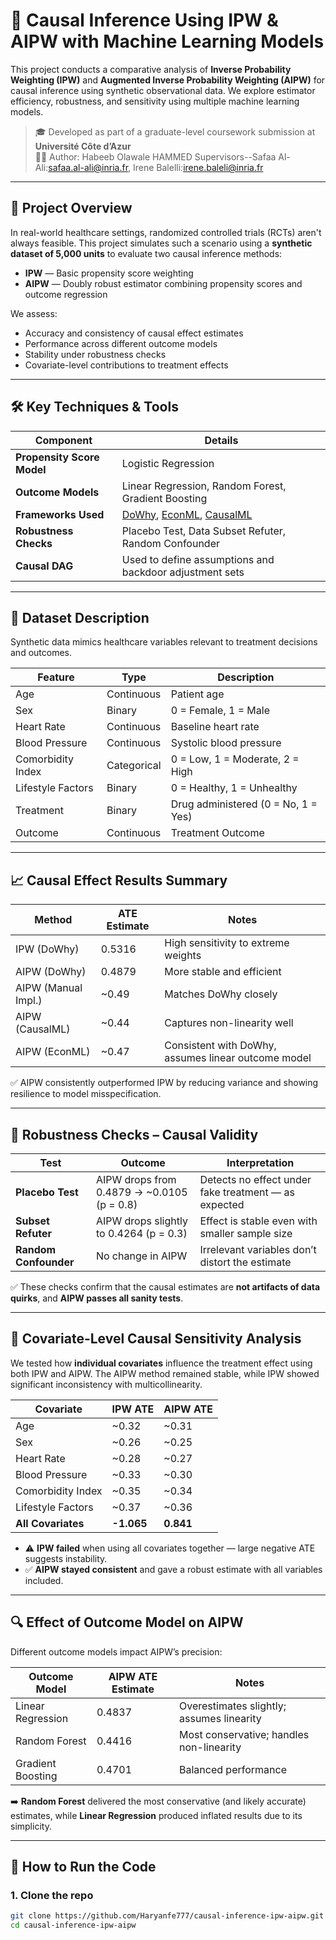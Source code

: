 # 🧬 Causal Inference Using IPW & AIPW with Machine Learning Models

This project conducts a comparative analysis of **Inverse Probability Weighting (IPW)** and **Augmented Inverse Probability Weighting (AIPW)** for causal inference using synthetic observational data. We explore estimator efficiency, robustness, and sensitivity using multiple machine learning models.

> 🎓 Developed as part of a graduate-level coursework submission at **Université Côte d’Azur**  
> 🧑‍💻 Author: Habeeb Olawale HAMMED
> Supervisors--Safaa Al-Ali:safaa.al-ali@inria.fr, Irene Balelli:irene.baleli@inria.fr 

---

## 🧠 Project Overview

In real-world healthcare settings, randomized controlled trials (RCTs) aren't always feasible. This project simulates such a scenario using a **synthetic dataset of 5,000 units** to evaluate two causal inference methods:

- **IPW** — Basic propensity score weighting
- **AIPW** — Doubly robust estimator combining propensity scores and outcome regression

We assess:
- Accuracy and consistency of causal effect estimates
- Performance across different outcome models
- Stability under robustness checks
- Covariate-level contributions to treatment effects

---

## 🛠 Key Techniques & Tools

| Component                  | Details                                                                 |
|---------------------------|-------------------------------------------------------------------------|
| **Propensity Score Model** | Logistic Regression                                                     |
| **Outcome Models**         | Linear Regression, Random Forest, Gradient Boosting                    |
| **Frameworks Used**        | [DoWhy](https://github.com/py-why/dowhy), [EconML](https://github.com/microsoft/EconML), [CausalML](https://github.com/uber/causalml) |
| **Robustness Checks**      | Placebo Test, Data Subset Refuter, Random Confounder                   |
| **Causal DAG**             | Used to define assumptions and backdoor adjustment sets                |

---

## 🧪 Dataset Description

Synthetic data mimics healthcare variables relevant to treatment decisions and outcomes.

| Feature              | Type        | Description                        |
|---------------------|-------------|------------------------------------|
| Age                 | Continuous  | Patient age                        |
| Sex                 | Binary      | 0 = Female, 1 = Male               |
| Heart Rate          | Continuous  | Baseline heart rate                |
| Blood Pressure      | Continuous  | Systolic blood pressure            |
| Comorbidity Index   | Categorical | 0 = Low, 1 = Moderate, 2 = High    |
| Lifestyle Factors   | Binary      | 0 = Healthy, 1 = Unhealthy         |
| Treatment           | Binary      | Drug administered (0 = No, 1 = Yes)|
| Outcome             | Continuous  | Treatment Outcome                  |

---

## 📈 Causal Effect Results Summary

| Method               | ATE Estimate | Notes                                                        |
|----------------------|--------------|--------------------------------------------------------------|
| IPW (DoWhy)          | 0.5316       | High sensitivity to extreme weights                         |
| AIPW (DoWhy)         | 0.4879       | More stable and efficient                                   |
| AIPW (Manual Impl.)  | ~0.49        | Matches DoWhy closely                                       |
| AIPW (CausalML)      | ~0.44        | Captures non-linearity well                                 |
| AIPW (EconML)        | ~0.47        | Consistent with DoWhy, assumes linear outcome model         |

✅ AIPW consistently outperformed IPW by reducing variance and showing resilience to model misspecification.

---

## 🧪 Robustness Checks – Causal Validity

| Test                        | Outcome                                          | Interpretation                                        |
|----------------------------|--------------------------------------------------|--------------------------------------------------------|
| **Placebo Test**           | AIPW drops from 0.4879 → ~0.0105 (p = 0.8)       | Detects no effect under fake treatment — as expected   |
| **Subset Refuter**         | AIPW drops slightly to 0.4264 (p = 0.3)          | Effect is stable even with smaller sample size         |
| **Random Confounder**      | No change in AIPW                                | Irrelevant variables don’t distort the estimate        |

✅ These checks confirm that the causal estimates are **not artifacts of data quirks**, and **AIPW passes all sanity tests**.

---

## 🧬 Covariate-Level Causal Sensitivity Analysis

We tested how **individual covariates** influence the treatment effect using both IPW and AIPW. The AIPW method remained stable, while IPW showed significant inconsistency with multicollinearity.

| Covariate              | IPW ATE      | AIPW ATE     |
|------------------------|--------------|--------------|
| Age                    | ~0.32        | ~0.31        |
| Sex                    | ~0.26        | ~0.25        |
| Heart Rate             | ~0.28        | ~0.27        |
| Blood Pressure         | ~0.33        | ~0.30        |
| Comorbidity Index      | ~0.35        | ~0.34        |
| Lifestyle Factors      | ~0.37        | ~0.36        |
| **All Covariates**     | **-1.065**   | **0.841**    |

- ⚠️ **IPW failed** when using all covariates together — large negative ATE suggests instability.
- ✅ **AIPW stayed consistent** and gave a robust estimate with all variables included.

---

## 🔍 Effect of Outcome Model on AIPW

Different outcome models impact AIPW’s precision:

| Outcome Model       | AIPW ATE Estimate | Notes                                     |
|---------------------|-------------------|-------------------------------------------|
| Linear Regression    | 0.4837            | Overestimates slightly; assumes linearity |
| Random Forest        | 0.4416            | Most conservative; handles non-linearity  |
| Gradient Boosting    | 0.4701            | Balanced performance                      |

➡️ **Random Forest** delivered the most conservative (and likely accurate) estimates, while **Linear Regression** produced inflated results due to its simplicity.

---

## 🧰 How to Run the Code

### 1. Clone the repo
```bash
git clone https://github.com/Haryanfe777/causal-inference-ipw-aipw.git
cd causal-inference-ipw-aipw
